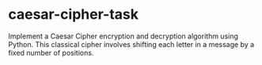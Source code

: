 # caesar-cipher-task
Implement a Caesar Cipher encryption and decryption algorithm using Python. This classical cipher involves shifting each letter in a message by a fixed number of positions.
